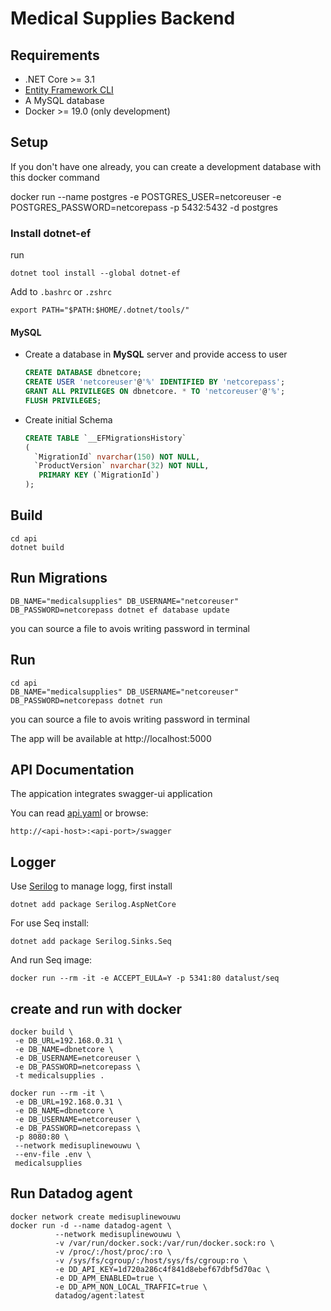 # Medical Supplies Backend

## Requirements

- .NET Core >= 3.1
- [Entity Framework CLI](#install-dotnet-ef)
- A MySQL database
- Docker >= 19.0 (only development)



## Setup

If you don't have one already, you can create a development database with this docker command

docker run --name postgres -e POSTGRES_USER=netcoreuser -e POSTGRES_PASSWORD=netcorepass -p 5432:5432 -d postgres

### Install dotnet-ef

run
```
dotnet tool install --global dotnet-ef
```

Add to `.bashrc` or `.zshrc`
```
export PATH="$PATH:$HOME/.dotnet/tools/"
```


#### **MySQL**
- Create a database in **MySQL** server and provide access to user

  ``` sql
  CREATE DATABASE dbnetcore;
  CREATE USER 'netcoreuser'@'%' IDENTIFIED BY 'netcorepass';
  GRANT ALL PRIVILEGES ON dbnetcore. * TO 'netcoreuser'@'%';
  FLUSH PRIVILEGES;
  ```
- Create initial Schema

  ```sql
  CREATE TABLE `__EFMigrationsHistory` 
  ( 
    `MigrationId` nvarchar(150) NOT NULL, 
    `ProductVersion` nvarchar(32) NOT NULL, 
     PRIMARY KEY (`MigrationId`) 
  );
  ```

## Build

```
cd api
dotnet build
```

## Run Migrations

```
DB_NAME="medicalsupplies" DB_USERNAME="netcoreuser" DB_PASSWORD=netcorepass dotnet ef database update
```

you can source a file to avois writing password in terminal

## Run

```
cd api
DB_NAME="medicalsupplies" DB_USERNAME="netcoreuser" DB_PASSWORD=netcorepass dotnet run
```

you can source a file to avois writing password in terminal

The app will be available at http://localhost:5000

## API Documentation

The appication integrates swagger-ui application

You can read [api.yaml]() or browse:

```
http://<api-host>:<api-port>/swagger
```

## Logger

Use [Serilog](https://github.com/serilog/serilog-aspnetcore) to manage logg, first install 

```
dotnet add package Serilog.AspNetCore
```

For use Seq install:
```
dotnet add package Serilog.Sinks.Seq
```

And run Seq image:
```
docker run --rm -it -e ACCEPT_EULA=Y -p 5341:80 datalust/seq
```

## create and run with docker

```
docker build \
 -e DB_URL=192.168.0.31 \
 -e DB_NAME=dbnetcore \
 -e DB_USERNAME=netcoreuser \
 -e DB_PASSWORD=netcorepass \
 -t medicalsupplies .
```

```
docker run --rm -it \
 -e DB_URL=192.168.0.31 \
 -e DB_NAME=dbnetcore \
 -e DB_USERNAME=netcoreuser \
 -e DB_PASSWORD=netcorepass \
 -p 8080:80 \
 --network medisuplinewouwu \
 --env-file .env \
 medicalsupplies
```

## Run Datadog agent
```
docker network create medisuplinewouwu
docker run -d --name datadog-agent \
          --network medisuplinewouwu \
          -v /var/run/docker.sock:/var/run/docker.sock:ro \
          -v /proc/:/host/proc/:ro \
          -v /sys/fs/cgroup/:/host/sys/fs/cgroup:ro \
          -e DD_API_KEY=1d720a286c4f841d8ebef67dbf5d70ac \
          -e DD_APM_ENABLED=true \
          -e DD_APM_NON_LOCAL_TRAFFIC=true \
          datadog/agent:latest

```